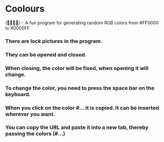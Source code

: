 # Coolours
(☞ﾟ∀ﾟ)☞  A fun program for generating random RGB colors from #FF0000 to #0000FF
### There are lock pictures in the program.
### They can be opened and closed.
### When closing, the color will be  fixed, when opening it will change.
### To change the color, you need to press the space bar on the keyboard.
### When you click on the color #... it is copied. It can be inserted wherever you want.
### You can copy the URL and paste it into a new tab, thereby passing the colors (#...)

